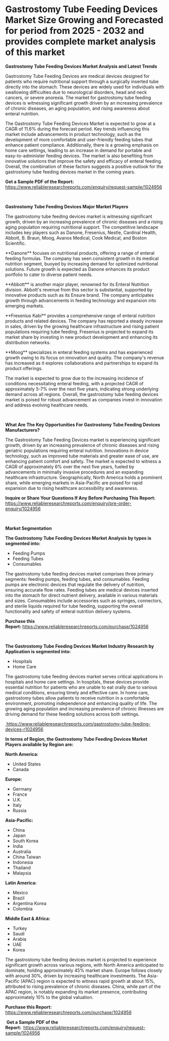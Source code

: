 <p><h1>Gastrostomy Tube Feeding Devices Market Size Growing and Forecasted for period from 2025 - 2032 and provides complete market analysis of this market</h1></p><p><strong>Gastrostomy Tube Feeding Devices Market Analysis and Latest Trends</strong></p>
<p><p>Gastrostomy Tube Feeding Devices are medical devices designed for patients who require nutritional support through a surgically inserted tube directly into the stomach. These devices are widely used for individuals with swallowing difficulties due to neurological disorders, head and neck cancers, or severe anorexia. The market for gastrostomy tube feeding devices is witnessing significant growth driven by an increasing prevalence of chronic diseases, an aging population, and rising awareness about enteral nutrition.</p><p>The Gastrostomy Tube Feeding Devices Market is expected to grow at a CAGR of 11.6% during the forecast period. Key trends influencing this market include advancements in product technology, such as the development of more comfortable and user-friendly feeding tubes that enhance patient compliance. Additionally, there is a growing emphasis on home care settings, leading to an increase in demand for portable and easy-to-administer feeding devices. The market is also benefiting from innovative solutions that improve the safety and efficacy of enteral feeding. Overall, the combination of these factors suggests a positive outlook for the gastrostomy tube feeding devices market in the coming years.</p></p>
<p><strong>Get a Sample PDF of the Report:&nbsp;</strong> <a href="https://www.reliableresearchreports.com/enquiry/request-sample/1024956?utm_campaign=3194&utm_medium=2&utm_source=Github&utm_content=ia&utm_term=18042025&utm_id=gastrostomy-tube-feeding-devices">https://www.reliableresearchreports.com/enquiry/request-sample/1024956</a></p>
<p>&nbsp;</p>
<p><strong>Gastrostomy Tube Feeding Devices Major Market Players</strong></p>
<p><p>The gastrostomy tube feeding devices market is witnessing significant growth, driven by an increasing prevalence of chronic diseases and a rising aging population requiring nutritional support. The competitive landscape includes key players such as Danone, Fresenius, Nestle, Cardinal Health, Abbott, B. Braun, Moog, Avanos Medical, Cook Medical, and Boston Scientific.</p><p>**Danone** focuses on nutritional products, offering a range of enteral feeding formulas. The company has seen consistent growth in its medical nutrition segment, buoyed by increasing demand for optimized nutritional solutions. Future growth is expected as Danone enhances its product portfolio to cater to diverse patient needs.</p><p>**Abbott** is another major player, renowned for its Enteral Nutrition division. Abbott's revenue from this sector is substantial, supported by innovative products such as its Ensure brand. The company anticipates growth through advancements in feeding technology and expansion into emerging markets.</p><p>**Fresenius Kabi** provides a comprehensive range of enteral nutrition products and related devices. The company has reported a steady increase in sales, driven by the growing healthcare infrastructure and rising patient populations requiring tube feeding. Fresenius is projected to expand its market share by investing in new product development and enhancing its distribution networks.</p><p>**Moog** specializes in enteral feeding systems and has experienced growth owing to its focus on innovation and quality. The company's revenue has increased as it explores collaborations and partnerships to expand its product offerings.</p><p>The market is expected to grow due to the increasing incidence of conditions necessitating enteral feeding, with a projected CAGR of approximately 5-7% over the next five years, indicating strong underlying demand across all regions. Overall, the gastrostomy tube feeding devices market is poised for robust advancement as companies invest in innovation and address evolving healthcare needs.</p></p>
<p>&nbsp;</p>
<p><strong>What Are The Key Opportunities For Gastrostomy Tube Feeding Devices Manufacturers?</strong></p>
<p><p>The Gastrostomy Tube Feeding Devices market is experiencing significant growth, driven by an increasing prevalence of chronic diseases and rising geriatric populations requiring enteral nutrition. Innovations in device technology, such as improved tube materials and greater ease of use, are enhancing patient comfort and safety. The market is expected to witness a CAGR of approximately 6% over the next five years, fueled by advancements in minimally invasive procedures and an expanding healthcare infrastructure. Geographically, North America holds a prominent share, while emerging markets in Asia-Pacific are poised for rapid expansion due to rising healthcare accessibility and awareness.</p></p>
<p><strong>Inquire or Share Your Questions If Any Before Purchasing This Report:</strong> <a href="https://www.reliableresearchreports.com/enquiry/pre-order-enquiry/1024956?utm_campaign=3194&utm_medium=2&utm_source=Github&utm_content=ia&utm_term=18042025&utm_id=gastrostomy-tube-feeding-devices">https://www.reliableresearchreports.com/enquiry/pre-order-enquiry/1024956</a></p>
<p>&nbsp;</p>
<p><strong>Market Segmentation</strong></p>
<p><strong>The Gastrostomy Tube Feeding Devices Market Analysis by types is segmented into:</strong></p>
<p><ul><li>Feeding Pumps</li><li>Feeding Tubes</li><li>Consumables</li></ul></p>
<p><p>The gastrostomy tube feeding devices market comprises three primary segments: feeding pumps, feeding tubes, and consumables. Feeding pumps are electronic devices that regulate the delivery of nutrition, ensuring accurate flow rates. Feeding tubes are medical devices inserted into the stomach for direct nutrient delivery, available in various materials and sizes. Consumables include accessories such as syringes, connectors, and sterile liquids required for tube feeding, supporting the overall functionality and safety of enteral nutrition delivery systems.</p></p>
<p><strong>Purchase this Report:&nbsp;</strong><a href="https://www.reliableresearchreports.com/purchase/1024956?utm_campaign=3194&utm_medium=2&utm_source=Github&utm_content=ia&utm_term=18042025&utm_id=gastrostomy-tube-feeding-devices">https://www.reliableresearchreports.com/purchase/1024956</a></p>
<p>&nbsp;</p>
<p><strong>The Gastrostomy Tube Feeding Devices Market Industry Research by Application is segmented into:</strong></p>
<p><ul><li>Hospitals</li><li>Home Care</li></ul></p>
<p><p>The gastrostomy tube feeding devices market serves critical applications in hospitals and home care settings. In hospitals, these devices provide essential nutrition for patients who are unable to eat orally due to various medical conditions, ensuring timely and effective care. In home care, gastrostomy tubes allow patients to receive nutrition in a comfortable environment, promoting independence and enhancing quality of life. The growing aging population and increasing prevalence of chronic illnesses are driving demand for these feeding solutions across both settings.</p></p>
<p><a href="https://www.reliableresearchreports.com/gastrostomy-tube-feeding-devices-r1024956?utm_campaign=3194&utm_medium=2&utm_source=Github&utm_content=ia&utm_term=18042025&utm_id=gastrostomy-tube-feeding-devices">&nbsp;https://www.reliableresearchreports.com/gastrostomy-tube-feeding-devices-r1024956</a></p>
<p><strong>In terms of Region, the Gastrostomy Tube Feeding Devices Market Players available by Region are:</strong></p>
<p>
    <p> <strong> North America: </strong>
        <ul>
            <li>United States</li>
            <li>Canada</li>
        </ul>
        </p> 
    <p> <strong> Europe: </strong>
        <ul>
            <li>Germany</li>
            <li>France</li>
            <li>U.K.</li>
            <li>Italy</li>
            <li>Russia</li>
        </ul>
        </p> 
    <p> <strong> Asia-Pacific: </strong>
        <ul>
            <li>China</li>
            <li>Japan</li>
            <li>South Korea</li>
            <li>India</li>
            <li>Australia</li>
            <li>China Taiwan</li>
            <li>Indonesia</li>
            <li>Thailand</li>
            <li>Malaysia</li>
        </ul>
        </p> 
    <p> <strong> Latin America: </strong>
        <ul>
            <li>Mexico</li>
            <li>Brazil</li>
            <li>Argentina Korea</li>
            <li>Colombia</li>
        </ul>
        </p> 
    <p> <strong> Middle East & Africa: </strong>
        <ul>
            <li>Turkey</li>
            <li>Saudi</li>
            <li>Arabia</li>
            <li>UAE</li>
            <li>Korea</li>
        </ul>
    </p>
    </p>
<p><p>The gastrostomy tube feeding devices market is projected to experience significant growth across various regions, with North America anticipated to dominate, holding approximately 45% market share. Europe follows closely with around 30%, driven by increasing healthcare investments. The Asia-Pacific (APAC) region is expected to witness rapid growth at about 15%, attributed to rising prevalence of chronic diseases. China, while part of the APAC region, is notably expanding its market presence, contributing approximately 10% to the global valuation.</p></p>
<p><strong>Purchase this Report: </strong><a href="https://www.reliableresearchreports.com/purchase/1024956?utm_campaign=3194&utm_medium=2&utm_source=Github&utm_content=ia&utm_term=18042025&utm_id=gastrostomy-tube-feeding-devices">https://www.reliableresearchreports.com/purchase/1024956</a></p>
<p>&nbsp;<strong>Get a Sample PDF of the Report:&nbsp;&nbsp;</strong><a href="https://www.reliableresearchreports.com/enquiry/request-sample/1024956?utm_campaign=3194&utm_medium=2&utm_source=Github&utm_content=ia&utm_term=18042025&utm_id=gastrostomy-tube-feeding-devices">https://www.reliableresearchreports.com/enquiry/request-sample/1024956</a></p>
<p><strong></strong></p>
<p><p></p><p></p><p></p></p>